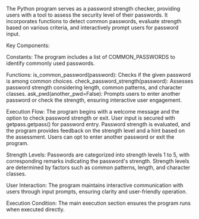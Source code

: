 The Python program serves as a password strength checker, providing users with a tool to assess the security level of their passwords. It incorporates functions to detect common passwords, evaluate strength based on various criteria, and interactively prompt users for password input.

Key Components: 

Constants:
The program includes a list of COMMON_PASSWORDS to identify commonly used passwords.

Functions:
is_common_password(password): Checks if the given password is among common choices.
check_password_strength(password): Assesses password strength considering length, common patterns, and character classes.
ask_pwd(another_pwd=False): Prompts users to enter another password or check the strength, ensuring interactive user engagement.

Execution Flow:
The program begins with a welcome message and the option to check password strength or exit.
User input is secured with getpass.getpass() for password entry.
Password strength is evaluated, and the program provides feedback on the strength level and a hint based on the assessment.
Users can opt to enter another password or exit the program.

Strength Levels:
Passwords are categorized into strength levels 1 to 5, with corresponding remarks indicating the password's strength.
Strength levels are determined by factors such as common patterns, length, and character classes.

User Interaction:
The program maintains interactive communication with users through input prompts, ensuring clarity and user-friendly operation.

Execution Condition:
The main execution section ensures the program runs when executed directly.

